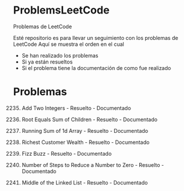 # ProblemsLeetCode
Problemas de LeetCode

Esté repositorio es para llevar un seguimiento con los problemas de LeetCode
Aquí se muestra el orden en el cual
- Se han realizado los problemas
- Si ya están resueltos
- Si el problema tiene la documentación de como fue realizado
# Problemas
2235. Add Two Integers
    - Resuelto
    - Documentado

2236. Root Equals Sum of Children
    - Resuelto
    - Documentado

1480. Running Sum of 1d Array
    - Resuelto
    - Documentado

1632. Richest Customer Wealth
    - Resuelto
    - Documentado

412. Fizz Buzz
    - Resuelto
    - Documentado

1342. Number of Steps to Reduce a Number to Zero
    - Resuelto
    - Documentado

876. Middle of the Linked List
    - Resuelto
    - Documentado

